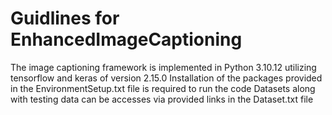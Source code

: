 # Guidlines for EnhancedImageCaptioning
The image captioning framework is implemented in Python 3.10.12 utilizing tensorflow and keras of version 2.15.0
Installation of the packages provided in the EnvironmentSetup.txt file is required to run the code
Datasets along with testing data can be accesses via provided links in the Dataset.txt file
